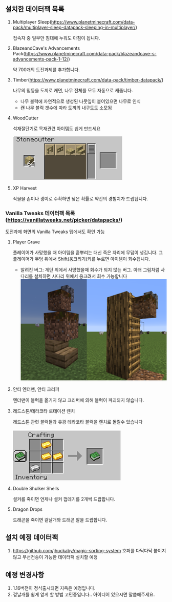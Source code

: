 ## 설치한 데이터팩 목록

1. Multiplayer Sleep(https://www.planetminecraft.com/data-pack/multiplayer-sleep-datapack-sleeping-in-multiplayer/)
   
   접속자 중 일부만 침대에 누워도 아침이 됩니다.
   
2. BlazeandCave's Advancements Pack(https://www.planetminecraft.com/data-pack/blazeandcave-s-advancements-pack-1-12/)

   약 700개의 도전과제를 추가합니다.
   
3. Timber(https://www.planetminecraft.com/data-pack/timber-datapack/)
   

   나무의 밑둥을 도끼로 캐면, 나무 전체를 모두 자동으로 캐줍니다.
   
   - 나무 블럭에 자연적으로 생성된 나뭇잎이 붙어있으면 나무로 인식
   - 캔 나무 블럭 갯수에 따라 도끼의 내구도도 소모됨
   
4. WoodCutter

   석재절단기로 목재관련 아이템도 쉽게 만드세요
   
   ![내용](https://github.com/new3MC/realm/blob/master/png/woodcutter.png)

5. XP Harvest

   작물을 손이나 괭이로 수확하면 낮은 확률로 약간의 경험치가 드랍됩니다.

### Vanilla Tweaks 데이터팩 목록(https://vanillatweaks.net/picker/datapacks/)
도전과제 화면의 Vanilla Tweaks 탭에서도 확인 가능

1. Player Grave

   플레이어가 사망했을 때 아이템을 흩뿌리는 대신 죽은 자리에 무덤이 생깁니다. 그 플레이어가 무덤 위에서 Shift(웅크리기)키를 누르면 아이템이 회수됩니다.
   - 알려진 버그: 계단 위에서 사망했을때 회수가 되지 않는 버그. 아래 그림처럼 사다리를 설치하면 사다리 위에서 웅크려서 회수 가능합니다
![임시해결책](https://github.com/new3MC/realm/blob/master/png/grave_glitch.png)
   
2. 안티 엔더맨, 안티 크리퍼
   

   엔더맨이 블럭을 옮기지 않고 크리퍼에 의해 블럭이 파괴되지 않습니다.
   
3. 레드스톤/테라코타 로테이션 렌치
   

   레드스톤 관련 블럭들과 유광 테라코타 블럭을 렌치로 돌릴수 있습니다
   
   ![조합법](https://github.com/new3MC/realm/blob/master/png/wrench_recipe.png)
   
4. Double Shulker Shells
   

   셜커를 죽이면 언제나 셜커 껍데기를 2개씩 드랍합니다.
   
5. Dragon Drops
   

   드래곤을 죽이면 겉날개와 드래곤 알을 드랍합니다.

## 설치 예정 데이터팩
1. https://github.com/jhuckaby/magic-sorting-system
   호퍼를 다닥다닥 붙이지 않고 무선전송이 가능한 데이터팩 설치할 예정


## 예정 변경사항
1. 1.16버전이 정식출시되면 지옥은  예정입니다.
2. 겉날개를 쉽게 얻게 할 방법 고민중입니다.. 아이디어 있으시면 말씀해주세요.
